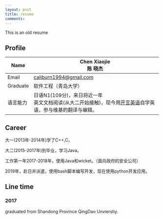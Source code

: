 ```yaml
---
layout: post
title: resume
comments: 
---
```


This is an old resume





## Profile

| Name     | Chen Xiaojie <br />陈 晓杰                                   |
| -------- | ------------------------------------------------------------ |
| Email    | caliburn1994@gmail.com                                       |
| Graduate | 软件工程（青岛大学）                                         |
| 语言能力 | 日语N1(109分)，来日将近一年<br />英文文档阅读(从大二开始接触)，现今用[开言英语](https://openlanguage.com/)自学英语，参与维基的翻译与编辑。 |

## Career

大一(2013年-2014年)学了C++,C。

大二(2015-2017年)到毕业，学习Java。

工作第一年2017-2018年，使用Java和wicket。（面向政府的安全公司）

2019年，赴日并派遣，使用bash脚本编写开发，现在使用python开发应用。

## Line time

### 2017 

graduated from Shandong Province QingDao Unvierstiy. 
